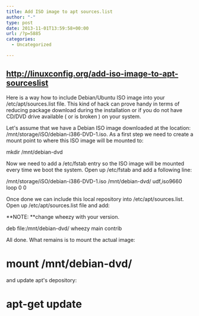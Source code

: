 ```yaml
---
title: Add ISO image to apt sources.list
author: "-"
type: post
date: 2013-11-01T13:59:58+00:00
url: /?p=5885
categories:
  - Uncategorized

---
```

## <a href="http://linuxconfig.org/add-iso-image-to-apt-sourceslist">http://linuxconfig.org/add-iso-image-to-apt-sourceslist</a>

Here is a way how to include Debian/Ubuntu ISO image into your /etc/apt/sources.list file. This kind of hack can prove handy in terms of reducing package download during the installation or if you do not have CD/DVD drive available ( or is broken ) on your system.
  
Let's assume that we have a Debian ISO image downloaded at the location: /mnt/storage/iSO/debian-i386-DVD-1.iso. As a first step we need to create a mount point to where this ISO image will be mounted to:

mkdir /mnt/debian-dvd

Now we need to add a /etc/fstab entry so the ISO image will be mounted every time we boot the system. Open up /etc/fstab and add a following line:

/mnt/storage/iSO/debian-i386-DVD-1.iso /mnt/debian-dvd/ udf,iso9660 loop 0 0

Once done we can include this local repository into /etc/apt/sources.list. Open up /etc/apt/sources.list file and add:

**NOTE: **change wheezy with your version.

deb file:/mnt/debian-dvd/ wheezy main contrib

All done. What remains is to mount the actual image:

# mount /mnt/debian-dvd/

and update apt's depository:

# apt-get update